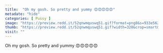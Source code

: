 ```yaml
---
title:  "Oh my gosh. So pretty and yummy 😍😍😍😍😍"
metadate: "hide"
categories: [ Pussy ]
image: "https://preview.redd.it/52qnwmquswq51.gif?format=png8&s=933e562a452d7db1fd913ab20a0a31074dfa3692"
thumb: "https://preview.redd.it/52qnwmquswq51.gif?width=320&crop=smart&format=png8&s=9932ae77668b14ea9ff9c3616f5711638a851a6a"
visit: ""
---
```

Oh my gosh. So pretty and yummy 😍😍😍😍😍
